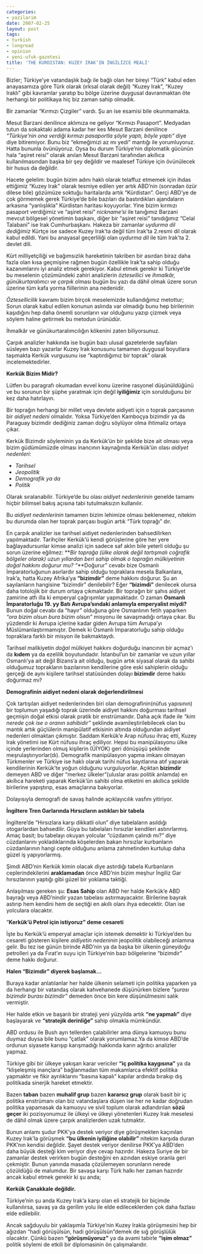 ```yaml
---
categories:
- yazilarim
date: 2007-02-25
layout: post
tags:
- turkish
- longread
- opinion
- yeni-ufuk-gazetesi
title: 'THE KURDISTAN: KUZEY IRAK’IN İNGİLİZCE MEALİ'
---
```


Bizler; Türkiye’ye vatandaşlık bağı ile bağlı olan her bireyi “Türk” kabul eden anayasamıza göre Türk olarak (ırksal olarak değil) “Kuzey Irak”, “Kuzey Iraklı” gibi kavramlar yaratıp bu bölge üzerine duygusal davranmaktan öte herhangi bir politikaya hiç biz zaman sahip olmadık.

Bir zamanlar “Kırmızı Çizgiler” vardı. Şu an ise esamisi bile okunmamakta.

Mesut Barzani denilince aklımıza ne geliyor “Kırmızı Pasaport”. Medyadan tutun da sokaktaki adama kadar her kes Mesut Barzani denilince _“Türkiye’nin ona verdiği kırmızı pasaportla şöyle yaptı, böyle yaptı“_ diye diye bitiremiyor. Bunu biz “ekmeğimizi az mı yedi” mantığı ile yorumluyoruz. Hatta bununla övünüyoruz. Oysa bu durum Türkiye’nin diplomatik gücünün hala “aşiret reisi” olarak anılan Mesut Barzani tarafından akıllıca kullanılmasından başka bir şey değildir ve maalesef Türkiye için övünülecek bir husus da değildir.

Hacete gelelim: bugün bizim adını haklı olarak telaffuz etmemek için ihdas ettiğimiz “Kuzey Irak” olarak tesmiye edilen yer artık ABD’nin (sonradan özür dilese bile) gözümüze soktuğu haritalarda artık “Kürdistan”. Gerçi ABD’ye de çok görmemek gerek Türkiye’de bile bazıları da bastırdıkları ajandaların arkasına “yanlışlıkla” Kürdistan haritası koyuyorlar. Yine bizim kırmızı pasaport verdiğimiz ve “aşiret reisi” _nickname’si_ ile tanığımız Barzani mevcut bölgesel yönetimin başkanı, diğer bir “aşiret reisi” tanıdığımız “Celal Talabani” ise Irak Cumhurbaşkanı. Hakeza bir zamanlar _uydurma dil dediğimiz_ Kürtçe ise sadece Kuzey Irak’ta değil tüm Irak’ta 2.resmi dil olarak kabul edildi. Yani bu anayasal geçerliliği olan _uydurma dil_ ile tüm Irak’ta 2. devlet dili.

Kürt milliyetçiliği ve bağımsızlık hareketinin takriben bir asırdan biraz daha fazla olan kısa geçmişine rağmen bugün özellikle Irak’ta sahip olduğu kazanımlarını iyi analiz etmek gerekiyor. Kabul etmek gerekir ki Türkiye’de bu meselenin çözümündeki zahiri analizlerin _öztesellici_ ve _ihmalkâr, günükurtaralımcı ve çarpık_ olması bugün bu yazı da dâhil olmak üzere sorun üzerine tüm kafa yorma fiillerinin ana nedenidir.

_Öztesellicilik_ kavramı bizim birçok meselemizde kullandığımız metottur; Sorun olarak kabul edilen konunun aslında var olmadığı bunu hep birilerinin kaşıdığını hep daha önemli sorunların var olduğunu yazıp çizmek veya söylem haline getirmek bu metodun ürünüdür.

İhmalkâr ve günükurtaralımcılığın kökenini zaten biliyorsunuz.

Çarpık analizler hakkında ise bugün bazı ulusal gazetelerde sayfaları süsleyen bazı yazarlar Kuzey Irak konusunu tamamen duygusal boyutlara taşımakta Kerkük vurgusunu ise “kaptırdığımız bir toprak” olarak incelemektedirler.

**Kerkük Bizim Midir?**

Lütfen bu paragrafı okumadan evvel konu üzerine rasyonel düşünüldüğünü ve bu sorunun bir şüphe yaratmak için değil **iyiliğimiz** için sorulduğunu bir kez daha hatırlayın.

Bir toprağın herhangi bir millet veya devlete aidiyeti için o toprak parçasının bir _aidiyet nedeni_ olmalıdır. Yoksa Türkiye’den Kamboçya bizimdir ya da Paraguay bizimdir dediğiniz zaman doğru söylüyor olma ihtimaliz ortaya çıkar.

Kerkük Bizimdir söyleminin ya da Kerkük’ün bir şekilde bize ait olması veya bizim güdümümüzde olması inancının kaynağında Kerkük’ün olası _aidiyet nedenleri:_

- _Tarihsel_
- _Jeopolitik_
- _Demografik ya da_
- _Politik_

Olarak sıralanabilir. Türkiye’de bu olası _aidiyet nedenlerinin_ genelde tamamı hiçbir bilimsel bakış açısına tabi tutulmaksızın kullanılır.

Bu _aidiyet nedenlerinin_ tamamen bizim lehimize olması beklenemez, nitekim bu durumda olan her toprak parçası bugün artık “Türk toprağı” dır.

En çarpık analizler ise tarihsel aidiyet nedenlerinden bahsedilirken yapılmaktadır. Tarihçiler Kerkük’ü kendi görüşlerine göre her yere bağlayadursunlar kimse analizi için sadece saf aklın bile yeterli olduğu şu sorun üzerine eğilmez: **_Bir toprağa (ülke olarak değil tartışmalı coğrafik bölgeler olarak) uzun yıllardan beri sahip olmak o toprağın mülkiyetinin doğal hakkını doğurur mu? “_**Doğurur” cevabı bize Osmanlı İmparatorluğunun asırlardır sahip olduğu topraklara mesela Balkanlara, Irak’a, hatta Kuzey Afrika’ya **“bizimdir”** deme hakkını doğurur. Şu an sayılanların hangisine “bizimdir” denilebilir? Eğer **“bizimdi”** denilecek olursa daha totolojik bir durum ortaya çıkmaktadır. Bir toprağın bir şahıs aidiyet zamirine atfı illa ki emperyal çağrışımlar yapmaktadır. O zaman **Osmanlı İmparatorluğu 19. yy Batı Avrupa’sındaki anlamıyla emperyalist miydi?** Bunun doğal cevabı da “hayır” olduğuna göre Osmanlının fetih yaparken _“ora bizim olsun bura bizim olsun”_ misyonu ile savaşmadığı ortaya çıkar. Bu yüzdendir ki Avrupa içlerine kadar giden Avrupa tüm Avrupa’yı Müslümanlaştırmamıştır. Demek ki Osmanlı İmparatorluğu sahip olduğu topraklara farklı bir misyon ile bakmaktaydı.

Tarihsel malikiyetin _doğal_ mülkiyet hakkını doğurduğu inancının bir açmaz’ı da **kıdem** ya da ezelilik boyutundadır. İstanbul’un bir zamanlar ve uzun yıllar Osmanlı’ya ait değil Bizans’a ait olduğu, bugün artık siyasal olarak da sahibi olduğumuz toprakların bazılarının kendilerine göre eski sahiplerin olduğu gerçeği de aynı kişilere tarihsel statüsünden dolayı **bizimdir** deme hakkı doğurmaz mı?

**Demografinin aidiyet nedeni olarak değerlendirilmesi**

Çok tartışılan aidiyet nedenlerinden biri olan demografinin(nüfus yapısının) bir toplumun yaşadığı toprak üzerinde aidiyet hakkını doğurması tarihsel geçmişin doğal etkisi olarak pratik bir enstrümandır. Daha açık ifade ile _“kim nerede çok ise o oranın sahibidir”_ şeklinde avamileştirilebilecek olan bu mantık artık güçlülerin manipülatif etkisinin altında olduğundan aidiyet nedenleri olmaktan çıkmıştır. Saddam Kerkük’e Arap nüfusu ihraç etti, Kuzey Irak yönetimi ise Kürt nüfusu ihraç ediliyor. Hepsi bu manipülasyonu ülke içinde yerlerinden olmuş kişilerin (ÜİYOK) geri dönüşüşü şeklinde meşrulaştırıyorlar(dı). Demografik manipülasyon yapma imkanı olmayan Türkmenler ve Türkiye ise haklı olarak tarihi nüfus kayıtlarına atıf yaparak kendilerinin Kerkük’te yoğun olduğunu vurguluyorlar. Açıktan **bizimdir** demeyen ABD ve diğer “merkez ülkeler”(uluslar arası politik anlamda) en akıllıca hareketi yaparak Kerkük’ün sahibi olma etiketini en akıllıca şekilde birilerine yapıştırıp, esas amaçlarına bakıyorlar.

Dolayısıyla demografi de savaş halinde açıklayıcılık vasfını yitiriyor.

**İngiltere Tren Garlarında Hırsızların astıkları bir tabela**

İngiltere’de “Hırsızlara karşı dikkatli olun” diye tabelaların asıldığı otogarlardan bahsedilir. Güya bu tabelaları hırsızlar kendileri astırırlarmış. Amaç basit; bu tabelayı okuyan yolcular “cüzdanım çalındı mı?” diye cüzdanlarını yokladıklarında köşelerden bakan hırsızlar kurbanların cüzdanlarının hangi cepte olduğunu anlama zahmetinden kurtulup daha güzel iş yapıyorlarmış.

Şimdi ABD’nin Kerkük kimin olacak diye astırdığı tabela Kurbanların ceplerindekilerini **araklamadan** önce ABD’nin bizim meşhur İngiliz Gar hırsızlarının yaptığı gibi güzel bir yoklama taktiği.

Anlaşılması gereken şu: **Esas Sahip** olan ABD her halde Kerkük’e ABD bayrağı veya ABD’nindir yazan tabelası astırmayacaktır. Birilerine bayrak astırıp hem kendini hem de seçtiği en akıllı olanı ihya edecektir. Olan ise yolculara olacaktır.

“**Kerkük’ü Petrol için istiyoruz” deme cesareti**

İşte bu Kerkük’ü emperyal amaçlar için istemek demektir ki Türkiye’den bu cesareti gösteren kişilere _aidiyetin nedeninin_ jeopolitik olabileceği anlamına gelir. Bu tez ise günün birinde ABD’nin ya da başka bir ülkenin güneydoğu petrolleri ya da Fırat’ın suyu için Türkiye’nin bazı bölgelerine “bizimdir” deme hakkı doğurur.

**Halen “Bizimdir” diyerek başlamak…**

Buraya kadar anlatılanlar her halde ülkenin selameti için politika yaparken ya da herhangi bir vatandaş olarak kahvehanede düşünürken bizlere _“şurası bizimdir burası bizimdir”_ demeden önce bin kere düşünülmesini salık vermiştir.

Her halde etkin ve başarılı bir strateji yeni yüzyılda artık **“ne yapmalı”** diye başlayarak ve **“stratejik derinliğe”** sahip olmakla mümkündür.

ABD ordusu ile Bush ayrı tellerden çalabilirler ama dünya kamuoyu bunu duymaz duysa bile bunu “çatlak” olarak yorumlamaz.Ya da kimse ABD’de ordunun siyasete karışıp karışmadığı hakkında karın ağrıtıcı analizler yapmaz.

Türkiye gibi bir ülkeye yakışan karar vericiler **“iç politika kaygısına”** ya da “klişeleşmiş inançlara” bağlanmadan tüm makamlarca efektif politika yapmaktır ve fikir ayrılıklarını “basına kapalı” kapılar ardında bırakıp dış politikada sinerjik hareket etmektir.

Bazen **taban** bazen **muhalif grup** bazen **kararsız grup** olarak basit bir iç politika enstrümanı olan biz vatandaşlara düşen ise her ne kadar doğrudan politika yapamasak da kamuoyu ve sivil toplum olarak adlandırılan **sözü geçer** iki pozisyonumuz ile ülkeyi ve ülkeyi yönetenleri Kuzey Irak meselesi de dâhil olmak üzere çarpık analizlerden uzak tutmaktır.

Bunun anlamı şudur PKK’ya destek veriyor diye görüşmekten kaçınılan Kuzey Irak’la görüşmek **“bu ülkenin iyiliğine olabilir”** nitekim karşıda duran PKK’nın kendisi değildir. Şayet destek veriyor denilirse PKK’ya ABD’den daha büyük desteği kim veriyor diye cevap hazırdır. Hakeza Suriye de bir zamanlar destek verirken bugün desteğini en azından eskiye oranla geri çekmiştir. Bunun yanında masada çözülemeyen sorunların nerede çözüldüğü de malumdur. Bir savaşa karşı Türk halkı her zaman hazırdır ancak kabul etmek gerekir ki şu anda;

**Kerkük Çanakkale değildir.**

Türkiye’nin şu anda Kuzey Irak’a karşı olan eli stratejik bir biçimde kullanılırsa, savaş ya da gerilim yolu ile elde edileceklerden çok daha fazlası elde edilebilir.

Ancak sağduyulu bir yaklaşımla Türkiye’nin Kuzey Irakla görüşmesini hep bir ağızdan “hadi görüşülsün, hadi görüşülsün”demek de sığ görüşlülük olacaktır. Çünkü bazen **“görüşmüyoruz”** ya da avami tabirle **“işim olmaz”** politik söylemi de etkili bir diplomasinin ön çalışmalarıdır.
